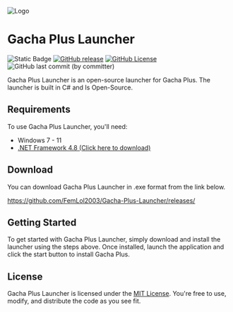 
![Logo](Gacha%20Plus%20Launcher/Resources/background.png)


# Gacha Plus Launcher

![Static Badge](https://img.shields.io/badge/language-c%23-blue) [![GitHub release](https://img.shields.io/github/v/release/FemLolStudio/Gacha-Plus-Launcher)](https://github.com/FemLolStudio/Gacha-Plus-Launcher/releases) [![GitHub License](https://img.shields.io/github/license/FemLolStudio/Gacha-Plus-Launcher)](LICENSE.txt) ![GitHub last commit (by committer)](https://img.shields.io/github/last-commit/FemLolStudio/Gacha-Plus-Launcher)

Gacha Plus Launcher is an open-source launcher for Gacha Plus. The launcher is built in C# and Is Open-Source.


## Requirements

To use Gacha Plus Launcher, you'll need:

 * Windows 7 - 11
* [.NET Framework 4.8 (Click here to download)](https://dotnet.microsoft.com/en-us/download/dotnet-framework/net48)


## Download

You can download Gacha Plus Launcher in .exe format from the link below.

https://github.com/FemLol2003/Gacha-Plus-Launcher/releases/


## Getting Started

To get started with Gacha Plus Launcher, simply download and install the launcher using the steps above. Once installed, launch the application and click the start button to install Gacha Plus.


## License

Gacha Plus Launcher is licensed under the
[MIT License](LICENSE). You're free to use, modify, and distribute the code as you see fit.
